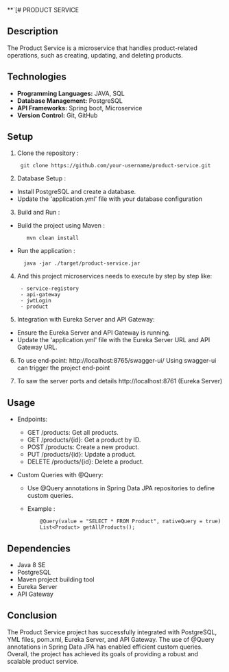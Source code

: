 **`[# PRODUCT SERVICE

## Description
The Product Service is a microservice that handles product-related 
operations, such as creating, updating, and deleting products.

## Technologies
- **Programming Languages:** JAVA, SQL
- **Database Management:** PostgreSQL
- **API Frameworks:** Spring boot, Microservice
- **Version Control:** Git, GitHub

## Setup

1. Clone the repository :

        git clone https://github.com/your-username/product-service.git

2. Database Setup :

- Install PostgreSQL and create a database.
- Update the 'application.yml' file with your database configuration

3. Build and Run :

  - Build the project using Maven :

           mvn clean install

  - Run the application :

          java -jar ./target/product-service.jar


4. And this project microservices needs to execute by step by step like:

        - service-registory
        - api-gateway
        - jwtLogin
        - product

5. Integration with Eureka Server and API Gateway:

- Ensure the Eureka Server and API Gateway is running.
- Update the 'application.yml' file with the Eureka Server URL and API Gateway URL.

6. To use end-point:
   http://localhost:8765/swagger-ui/
   Using swagger-ui can trigger the project end-point

7. To saw the server ports and details
   http://localhost:8761 (Eureka Server)

## Usage
- Endpoints:

  - GET /products: Get all products.
  - GET /products/{id}: Get a product by ID.
  - POST /products: Create a new product.
  - PUT /products/{id}: Update a product.
  - DELETE /products/{id}: Delete a product.

- Custom Queries with @Query:

    - Use @Query annotations in Spring Data JPA repositories to define custom queries.
    - Example :
      
              @Query(value = "SELECT * FROM Product", nativeQuery = true)
              List<Product> getAllProducts();

## Dependencies
- Java 8 SE
- PostgreSQL
- Maven project building tool
- Eureka Server
- API Gateway

## Conclusion

The Product Service project has successfully 
integrated with PostgreSQL, YML files, pom.xml, 
Eureka Server, and API Gateway. The use of @Query 
annotations in Spring Data JPA has enabled efficient 
custom queries. Overall, the project has achieved its 
goals of providing a robust and scalable product service.